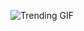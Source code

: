 
<!-- GIF_SECTION -->
![Trending GIF](https://media1.giphy.com/media/v1.Y2lkPThiYjIxNzcybzhhNnJqYjE2cGVmeXA3NHlpdHBrcTgwdzQ1ZWIya25qanVsMDlubiZlcD12MV9naWZzX3NlYXJjaCZjdD1n/hXddB04gkpgBoxApfh/giphy.gif)
<!-- END_GIF_SECTION -->
